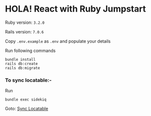 # HOLA! React with Ruby Jumpstart

Ruby version: `3.2.0`

Rails version: `7.0.6`

Copy `.env.example` as `.env` and populate your details

Run following commands
```
bundle install
rails db:create
rails db:migrate
```

### To sync locatable:-
Run
```
bundle exec sidekiq
```

Goto: [Sync Locatable](http://localhost:3000/saral-locatable/states)
